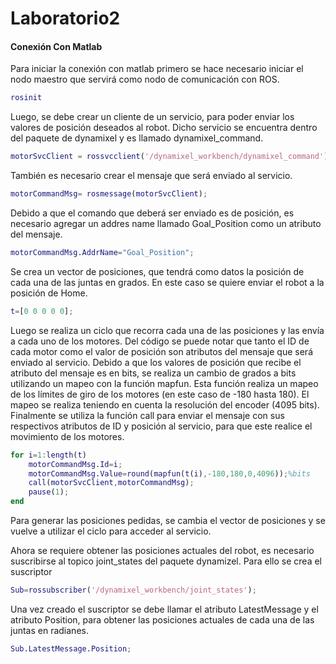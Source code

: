 # Laboratorio2



#### Conexión Con Matlab

Para iniciar la conexión con matlab primero se hace necesario iniciar el nodo maestro que servirá como nodo de comunicación con ROS.

```matlab
rosinit
```

Luego, se debe crear un cliente de un servicio, para poder enviar los valores de posición deseados al robot. Dicho servicio se encuentra dentro del paquete de dynamixel y es llamado dynamixel_command.

```matlab
motorSvcClient = rossvcclient('/dynamixel_workbench/dynamixel_command');
```

También es necesario crear el mensaje que será enviado al servicio.

```matlab
motorCommandMsg= rosmessage(motorSvcClient);
```

Debido a que el comando que deberá ser enviado es de posición, es necesario agregar un addres name llamado Goal_Position como un atributo del mensaje.


```matlab
motorCommandMsg.AddrName="Goal_Position";
```

Se crea un vector de posiciones, que tendrá como datos la posición de cada una de las juntas en grados. En este caso se quiere enviar el robot a la posición de Home.

```matlab
t=[0 0 0 0 0];
```

Luego se realiza un ciclo que recorra cada una de las posiciones y las envía a cada uno de los motores. Del código se puede notar que tanto el ID de cada motor como el valor de posición son atributos del mensaje que será enviado al servicio. 
Debido a que los valores de posición que recibe el atributo del mensaje es en bits, se realiza un cambio de grados a bits utilizando un mapeo con la función mapfun. Esta función realiza un mapeo de los límites de giro de los motores (en este caso de -180 hasta 180). El mapeo se realiza teniendo en cuenta la resolución del encoder (4095 bits).
Finalmente se utiliza la función call para enviar el mensaje con sus respectivos atributos de ID y posición al servicio, para que este realice el movimiento de los motores.

```matlab
for i=1:length(t)
    motorCommandMsg.Id=i;
    motorCommandMsg.Value=round(mapfun(t(i),-180,180,0,4096));%bits
    call(motorSvcClient,motorCommandMsg);
    pause(1);
end
```

Para generar las posiciones pedidas, se cambia el vector de posiciones y se vuelve a utilizar el ciclo para acceder al servicio.


Ahora se requiere obtener las posiciones actuales del robot, es necesario suscribirse al topico joint_states del paquete dynamizel. Para ello se crea el suscriptor

```matlab
Sub=rossubscriber('/dynamixel_workbench/joint_states');
```
Una vez creado el suscriptor se debe llamar el atributo LatestMessage y el atributo Position, para obtener las posiciones actuales de cada una de las juntas en radianes.
```matlab
Sub.LatestMessage.Position;
```
